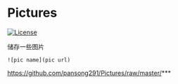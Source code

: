 # Pictures

[![License](https://img.shields.io/github/license/pansong291/Pictures.svg)](LICENSE)

储存一些图片  
```
![pic name](pic url)
```
https://github.com/pansong291/Pictures/raw/master/***

